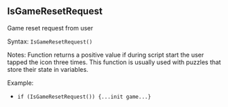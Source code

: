 ## IsGameResetRequest

Game reset request from user

Syntax: `IsGameResetRequest()`

Notes: Function returns a positive value if during script start the user tapped the icon three
times. This function is usually used with puzzles that store their state in variables.

Example:

* `if (IsGameResetRequest()) {...init game...}`